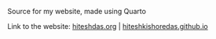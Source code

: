 Source for my website, made using Quarto

Link to the website: [hiteshdas.org](https://hiteshdas.org/) | [hiteshkishoredas.github.io](https://hiteshkishoredas.github.io/)
